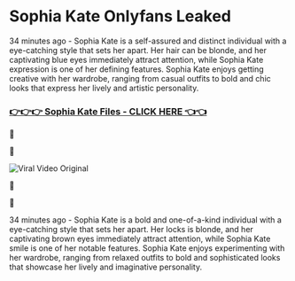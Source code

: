 # Sophia Kate Onlyfans Leaked

<p>34 minutes ago - Sophia Kate is a self-assured and distinct individual with a eye-catching style that sets her apart. Her hair can be blonde, and her captivating blue eyes immediately attract attention, while Sophia Kate expression is one of her defining features. Sophia Kate enjoys getting creative with her wardrobe, ranging from casual outfits to bold and chic looks that express her lively and artistic personality.</p><p>
<h3><a href="https://fansleaks.com-getfree.pro/sophia-kate" rel="nofollow">👉👉👉 Sophia Kate Files - CLICK HERE 👈👈</a></h3>
<p>🔻</p>
<p>🔻</p> <p>
<a href="https://fansleaks.com-getfree.pro/sophia-kate" rel="nofollow"><img src="https://i.imgur.com/0ZbtXZ5.gif" alt="Viral Video Original" style="max-width: 100%; display: inline-block;" data-target="animated-image.originalImage"></a>
<p>🔻</p>
<p>🔻</p> <p>34 minutes ago - Sophia Kate is a bold and one-of-a-kind individual with a eye-catching style that sets her apart. Her locks is blonde, and her captivating brown eyes immediately attract attention, while Sophia Kate smile is one of her notable features. Sophia Kate enjoys experimenting with her wardrobe, ranging from relaxed outfits to bold and sophisticated looks that showcase her lively and imaginative personality.</p>